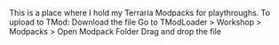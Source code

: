 This is a place where I hold my Terraria Modpacks for playthroughs.
To upload to TMod: 
Download the file
Go to TModLoader > Workshop > Modpacks > Open Modpack Folder
Drag and drop the file 
